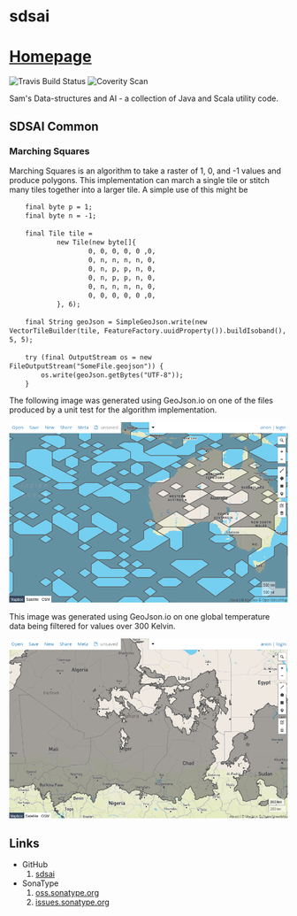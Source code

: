 # sdsai

# [Homepage](https://basking2.github.io/sdsai)

![Travis Build Status](https://api.travis-ci.org/basking2/sdsai.svg?branch=main "travis build status")
![Coverity Scan](https://scan.coverity.com/projects/14797/badge.svg?flat=1)

Sam's Data-structures and AI - a collection of Java and Scala utility code.

## SDSAI Common

### Marching Squares

Marching Squares is an algorithm to take a raster of 1, 0, and -1 values
and produce polygons. This implementation can march a single tile or stitch
many tiles together into a larger tile. A simple use of this might be

        final byte p = 1;
        final byte n = -1;

        final Tile tile =
                new Tile(new byte[]{
                        0, 0, 0, 0, 0 ,0,
                        0, n, n, n, n, 0,
                        0, n, p, p, n, 0,
                        0, n, p, p, n, 0,
                        0, n, n, n, n, 0,
                        0, 0, 0, 0, 0 ,0,
                }, 6);

        final String geoJson = SimpleGeoJson.write(new VectorTileBuilder(tile, FeatureFactory.uuidProperty()).buildIsoband(), 5, 5);

        try (final OutputStream os = new FileOutputStream("SomeFile.geojson")) {
            os.write(geoJson.getBytes("UTF-8"));
        }

The following image was generated using GeoJson.io on one of the files 
produced by a unit test for the algorithm implementation.

![Marching Squares](./sdsai-common/src/docs/asciidoc/imgs/marching-squares01.png)

This image was generated using GeoJson.io on one global temperature data
being filtered for values over 300 Kelvin.

![Marching Squares Temp Over 300k](./sdsai-common/src/docs/asciidoc/imgs/marching-squares-temp-over-300k.png)

## Links

* GitHub
  1. [sdsai](https://github.com/basking2/sdsai)
* SonaType
  1. [oss.sonatype.org](https://oss.sonatype.org)
  2. [issues.sonatype.org](https://oss.sonatype.org)
